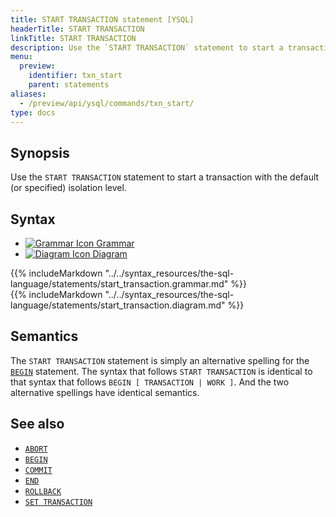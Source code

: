 ```yaml
---
title: START TRANSACTION statement [YSQL]
headerTitle: START TRANSACTION
linkTitle: START TRANSACTION
description: Use the `START TRANSACTION` statement to start a transaction with the default (or specified) isolation level.
menu:
  preview:
    identifier: txn_start
    parent: statements
aliases:
  - /preview/api/ysql/commands/txn_start/
type: docs
---
```


## Synopsis

Use the `START TRANSACTION` statement to start a transaction with the default (or specified) isolation level.

## Syntax

<ul class="nav nav-tabs nav-tabs-yb">
  <li >
    <a href="#grammar" class="nav-link" id="grammar-tab" data-toggle="tab" role="tab" aria-controls="grammar" aria-selected="true">
      <img src="/icons/file-lines.svg" alt="Grammar Icon">
      Grammar
    </a>
  </li>
  <li>
    <a href="#diagram" class="nav-link active" id="diagram-tab" data-toggle="tab" role="tab" aria-controls="diagram" aria-selected="false">
      <img src="/icons/diagram.svg" alt="Diagram Icon">
      Diagram
    </a>
  </li>
</ul>

<div class="tab-content">
  <div id="grammar" class="tab-pane fade" role="tabpanel" aria-labelledby="grammar-tab">
  {{% includeMarkdown "../../syntax_resources/the-sql-language/statements/start_transaction.grammar.md" %}}
  </div>
  <div id="diagram" class="tab-pane fade show active" role="tabpanel" aria-labelledby="diagram-tab">
  {{% includeMarkdown "../../syntax_resources/the-sql-language/statements/start_transaction.diagram.md" %}}
  </div>
</div>

## Semantics

The `START TRANSACTION` statement is simply an alternative spelling for the [`BEGIN`](../txn_begin) statement. The syntax that follows `START TRANSACTION` is identical to that syntax that follows `BEGIN [ TRANSACTION | WORK ]`. And the two alternative spellings have identical semantics.

## See also

- [`ABORT`](../txn_abort)
- [`BEGIN`](../txn_begin)
- [`COMMIT`](../txn_commit)
- [`END`](../txn_end)
- [`ROLLBACK`](../txn_rollback)
- [`SET TRANSACTION`](../txn_set)
